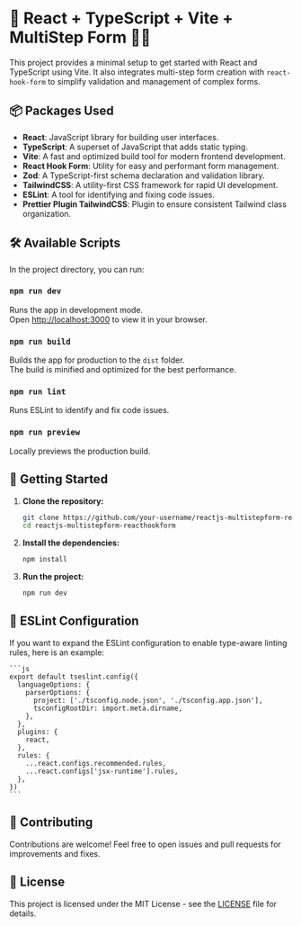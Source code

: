 # 🚀 React + TypeScript + Vite + MultiStep Form 🧑‍💻

This project provides a minimal setup to get started with React and TypeScript
using Vite. It also integrates multi-step form creation with `react-hook-form`
to simplify validation and management of complex forms.

## 📦 Packages Used

- **React**: JavaScript library for building user interfaces.
- **TypeScript**: A superset of JavaScript that adds static typing.
- **Vite**: A fast and optimized build tool for modern frontend development.
- **React Hook Form**: Utility for easy and performant form management.
- **Zod**: A TypeScript-first schema declaration and validation library.
- **TailwindCSS**: A utility-first CSS framework for rapid UI development.
- **ESLint**: A tool for identifying and fixing code issues.
- **Prettier Plugin TailwindCSS**: Plugin to ensure consistent Tailwind class
  organization.

## 🛠️ Available Scripts

In the project directory, you can run:

### `npm run dev`

Runs the app in development mode.\
Open [http://localhost:3000](http://localhost:3000) to view it in your browser.

### `npm run build`

Builds the app for production to the `dist` folder.\
The build is minified and optimized for the best performance.

### `npm run lint`

Runs ESLint to identify and fix code issues.

### `npm run preview`

Locally previews the production build.

## 🚀 Getting Started

1. **Clone the repository:**

   ```bash
   git clone https://github.com/your-username/reactjs-multistepform-reacthookform.git
   cd reactjs-multistepform-reacthookform
   ```

2. **Install the dependencies:**

   ```bash
   npm install
   ```

3. **Run the project:**

   ```bash
   npm run dev
   ```

## 🧩 ESLint Configuration

If you want to expand the ESLint configuration to enable type-aware linting
rules, here is an example:

    ```js
    export default tseslint.config({
      languageOptions: {
        parserOptions: {
          project: ['./tsconfig.node.json', './tsconfig.app.json'],
          tsconfigRootDir: import.meta.dirname,
        },
      },
      plugins: {
        react,
      },
      rules: {
        ...react.configs.recommended.rules,
        ...react.configs['jsx-runtime'].rules,
      },
    })
    ```

## 🤝 Contributing

Contributions are welcome! Feel free to open issues and pull requests for
improvements and fixes.

## 📄 License

This project is licensed under the MIT License - see the [LICENSE](LICENSE) file
for details.
